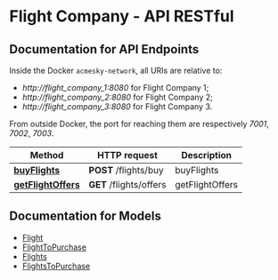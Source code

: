 # Flight Company - API RESTful

<a name="documentation-for-api-endpoints"></a>
## Documentation for API Endpoints

Inside the Docker `acmesky-network`, all URIs are relative to:

- *http://flight_company_1:8080* for Flight Company 1;
- *http://flight_company_2:8080*  for Flight Company 2;
- *http://flight_company_3:8080* for Flight Company 3.


From outside Docker, the port for reaching them are respectively *7001*, *7002*, *7003*.

Method | HTTP request | Description
------------- | ------------- | -------------
[**buyFlights**](Apis/DefaultApi.md#buyflights) | **POST** /flights/buy | buyFlights
[**getFlightOffers**](Apis/DefaultApi.md#getflightoffers) | **GET** /flights/offers | getFlightOffers


<a name="documentation-for-models"></a>
## Documentation for Models

 - [Flight](Models/Flight.md)
 - [FlightToPurchase](Models/FlightToPurchase.md)
 - [Flights](Models/Flights.md)
 - [FlightsToPurchase](Models/FlightsToPurchase.md)
